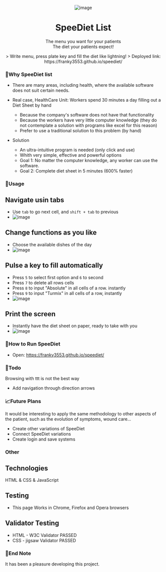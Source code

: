 <div align="center">
  
![image](https://user-images.githubusercontent.com/45402163/172282027-37ee8aca-2a30-4d38-bbc7-72a5d2375504.png)
  
</div>

<h1 align="center">SpeeDiet List</h1>

<p align="center">
  The menu you want for your patients
<br/>
  The diet your patients expect!
</p>

<div align="center">
> Write menu, press plate key and fill the diet like lightning!
> Deployed link: https://franky3553.github.io/speediet/
</div>

### 🧐Why SpeeDiet list
* There are many areas, including health, where the available software does not suit certain needs.
* Real case, HealthCare Unit: Workers spend 30 minutes a day filling out a Diet Sheet by hand
  * Because the company's software does not have that functionality
  * Because the workers have very little computer knowledge (they do not contemplate a solution with programs like excel for this reason)
  * Prefer to use a traditional solution to this problem (by hand)

* Solution
  * An ultra-intuitive program is needed (only click and use)
  * Whith very simple, effective and powerful options
  * Goal 1: No matter the computer knowledge, any worker can use the software.
  * Goal 2: Complete diet sheet in 5 minutes (600% faster)

### 🎈Usage
## Navigate usin tabs
* Use ``tab`` to go next cell, and ``shift + tab`` to previous
* ![image](https://im3.ezgif.com/tmp/ezgif-3-7b422bed9a.gif)

## Change functions as you like
* Choose the available dishes of the day
* ![image](https://im5.ezgif.com/tmp/ezgif-5-5108fec1b9.gif)

## Pulse a key to fill automatically
* Press ``5`` to select first option and ``6`` to second
* Press ``7`` to delete all rows cells
* Press ``8`` to input "Absolute" in all cells of a row. instantly
* Press ``9`` to input "Turmix" in all cells of a row, instantly
* ![image](https://im5.ezgif.com/tmp/ezgif-5-3bb3c98142.gif)

## Print the screen
* Instantly have the diet sheet on paper, ready to take with you
* ![image](https://im5.ezgif.com/tmp/ezgif-5-0af1e47ae3.gif)

### 🚀How to Run SpeeDiet
* Open: https://franky3553.github.io/speediet/

### 📝Todo

Browsing with ttt is not the best way
-   Add navigation through direction arrows

### 📈Future Plans

It would be interesting to apply the same methodology to other aspects of the patient, such as the evolution of symptoms, wound care...

- Create other variations of SpeeDiet
- Connect SpeeDiet variations
- Create login and save systems

### Other
## Technologies
HTML & CSS & JavaScript

## Testing
* This page Works in Chrome, Firefox and Opera browsers

## Validator Testing
* HTML - W3C Validator PASSED
* CSS - jigsaw Validator PASSED

### 👋End Note
It has been a pleasure developing this project.
